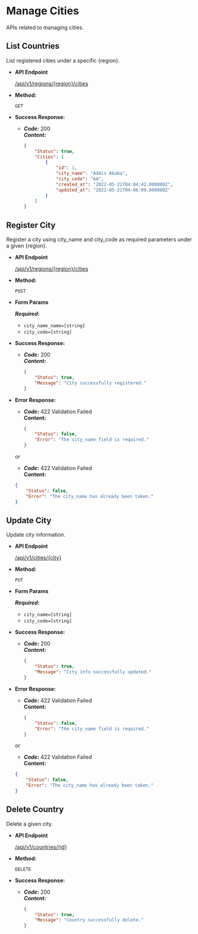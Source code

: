 # Manage Cities

APIs related to managing cities.

**List Countries**
----
  List registered cities under a specific {region}.

* **API Endpoint**

  <a href="">/api/v1/regions/{region}/cities</a>

* **Method:**

  `GET`

* **Success Response:**

  * ***Code:*** 200 <br />
    ***Content:*** 
    ```json 
    {
        "Status": true,
        "Cities": [
            {
                "id": 1,
                "city_name": "Addis Ababa",
                "city_code": "AA",
                "created_at": "2022-05-21T04:04:42.000000Z",
                "updated_at": "2022-05-21T04:06:09.000000Z"
            }
        ]
    }
    ```

**Register City**
----
  Register a city using city_name and city_code as required parameters under a given {region}.

* **API Endpoint**

  <a href="">/api/v1/regions/{region}/cities</a>

* **Method:**

  `POST`
  
*  **Form Params**

   ***Required:***
    - `city_name_name=[string]`
    - `city_code=[string]`

* **Success Response:**

  * ***Code:*** 200 <br />
    ***Content:*** 
    ```json 
    {
        "Status": true,
        "Message": "City successfully registered." 
    }
    ```
 
* **Error Response:**

  * ***Code:*** 422 Validation Failed <br />
    **Content:** 
    ```json 
    {
        "Status": false,
        "Error": "The city_name field is required."
    }
    ```

  or

   * ***Code:*** 422 Validation Failed <br />
    **Content:** 
    ```json 
    {
        "Status": false,
        "Error": "The city_name has already been taken."
    }
    ```

**Update City**
----
  Update city information.

* **API Endpoint**

  <a href="">/api/v1/cities/{city}</a>

* **Method:**

  `PUT`
  
*  **Form Params**

   ***Required:***
    - `city_name=[string]`
    - `city_code=[string]`

* **Success Response:**

  * ***Code:*** 200 <br />
    ***Content:*** 
    ```json 
    {
        "Status": true,
        "Message": "City info successfully updated." 
    }
    ```
 
* **Error Response:**

  * ***Code:*** 422 Validation Failed <br />
    **Content:** 
    ```json 
    {
        "Status": false,
        "Error": "The city_name field is required."
    }
    ```

  or

   * ***Code:*** 422 Validation Failed <br />
    **Content:** 
    ```json 
    {
        "Status": false,
        "Error": "The city_name has already been taken."
    }
    ```
  
**Delete Country**
----
  Delete a given city.

* **API Endpoint**

  <a href="">/api/v1/countries/{id}</a>

* **Method:**

  `DELETE`
  

* **Success Response:**

  * ***Code:*** 200 <br />
    ***Content:*** 
    ```json 
    {
        "Status": true,
        "Message": "Country successfully delete." 
    }
    ```
